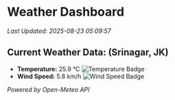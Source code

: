 
# Weather Dashboard

_Last Updated: 2025-08-23 05:09:57_

## Current Weather Data: (Srinagar, JK)
- **Temperature:** 25.9 °C ![Temperature Badge](https://img.shields.io/badge/Temperature-Medium%20Temp-green)
- **Wind Speed:** 5.8 km/h ![Wind Speed Badge](https://img.shields.io/badge/Wind%20Speed-Light%20Wind-blue)

*Powered by Open-Meteo API*
